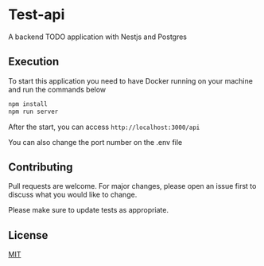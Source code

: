 # Test-api

A backend TODO application with Nestjs and Postgres

## Execution

To start this application you need to have Docker running on your machine and run the commands below

```bash
npm install
npm run server
```

After the start, you can access `http://localhost:3000/api`

You can also change the port number on the .env file

## Contributing
Pull requests are welcome. For major changes, please open an issue first to discuss what you would like to change.

Please make sure to update tests as appropriate.

## License
[MIT](https://choosealicense.com/licenses/mit/)